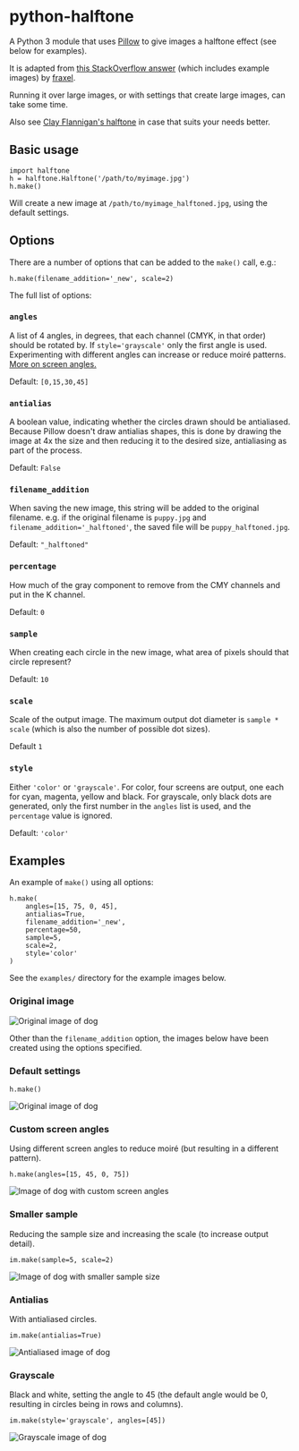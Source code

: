 # python-halftone

A Python 3 module that uses [Pillow][pillow] to give images a halftone effect (see below for examples).

It is adapted from [this StackOverflow answer][so] (which includes example images) by [fraxel][fr].

[pillow]: http://pillow.readthedocs.io
[so]: http://stackoverflow.com/questions/10572274/halftone-images-in-python/10575940#10575940
[fr]: http://stackoverflow.com/users/1175101/fraxel

Running it over large images, or with settings that create large images, can take some time.

Also see [Clay Flannigan's halftone](https://github.com/ClayFlannigan/halftone) in case that suits your needs better.

## Basic usage

    import halftone
    h = halftone.Halftone('/path/to/myimage.jpg')
    h.make()

Will create a new image at `/path/to/myimage_halftoned.jpg`, using the default settings.

## Options

There are a number of options that can be added to the `make()` call, e.g.:

	h.make(filename_addition='_new', scale=2)

The full list of options:

### `angles`

A list of 4 angles, in degrees, that each channel (CMYK, in that order) should be rotated by. If `style='grayscale'` only the first angle is used. Experimenting with different angles can increase or reduce moiré patterns. [More on screen angles.](http://the-print-guide.blogspot.co.uk/2009/05/halftone-screen-angles.html)

Default: `[0,15,30,45]`

### `antialias`

A boolean value, indicating whether the circles drawn should be antialiased. Because Pillow doesn't draw antialias shapes, this is done by drawing the image at 4x the size and then reducing it to the desired size, antialiasing as part of the process.

Default: `False`

### `filename_addition`

When saving the new image, this string will be added to the original filename. e.g. if the original filename is `puppy.jpg` and `filename_addition='_halftoned'`, the saved file will be `puppy_halftoned.jpg`.

Default: `"_halftoned"`

### `percentage`

How much of the gray component to remove from the CMY channels and put in the K channel.

Default: `0`

### `sample`

When creating each circle in the new image, what area of pixels should that circle represent?

Default: `10`

### `scale`

Scale of the output image. The maximum output dot diameter is `sample * scale` (which is also the number of possible dot sizes).

Default `1`

### `style`

Either `'color'` or `'grayscale'`. For color, four screens are output, one each for cyan, magenta, yellow and black. For grayscale, only black dots are generated, only the first number in the `angles` list is used, and the `percentage` value is ignored.

Default: `'color'`

## Examples

An example of `make()` using all options:

	h.make(
		angles=[15, 75, 0, 45],
		antialias=True,
		filename_addition='_new',
		percentage=50,
		sample=5,
		scale=2,
		style='color'
	)

See the `examples/` directory for the example images below.

### Original image

![Original image of dog](examples/original.jpg?raw=True)

Other than the `filename_addition` option, the images below have been created
using the options specified.

### Default settings

    h.make()

![Original image of dog](examples/defaults.jpg?raw=True)

### Custom screen angles

Using different screen angles to reduce moiré (but resulting in a different pattern).

    h.make(angles=[15, 45, 0, 75])

![Image of dog with custom screen angles](examples/angles.jpg?raw=True)

### Smaller sample

Reducing the sample size and increasing the scale (to increase output detail).

    im.make(sample=5, scale=2)

![Image of dog with smaller sample size](examples/sample_scale.jpg?raw=True)

### Antialias

With antialiased circles.

    im.make(antialias=True)

![Antialiased image of dog](examples/antialiased.jpg?raw=True)

### Grayscale

Black and white, setting the angle to 45 (the default angle would be 0, resulting in circles being in rows and columns).

    im.make(style='grayscale', angles=[45])

![Grayscale image of dog](examples/grayscale.jpg?raw=True)
